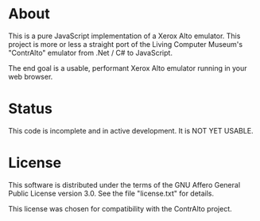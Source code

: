 # About

This is a pure JavaScript implementation of a Xerox Alto emulator.
This project is more or less a straight port of the Living Computer
Museum's "ContrAlto" emulator from .Net / C# to JavaScript.

The end goal is a usable, performant Xerox Alto emulator running in
your web browser.

# Status

This code is incomplete and in active development. It is NOT YET
USABLE.

# License

This software is distributed under the terms of the GNU Affero General
Public License version 3.0. See the file "license.txt" for details.

This license was chosen for compatibility with the ContrAlto project.

